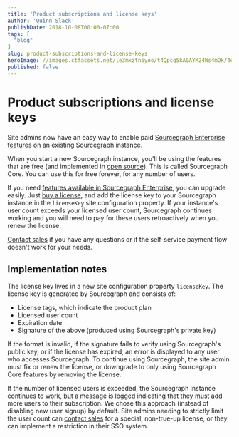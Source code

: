```yaml
---
title: 'Product subscriptions and license keys'
author: 'Quinn Slack'
publishDate: 2018-10-08T00:00-07:00
tags: [
  "blog"
]
slug: product-subscriptions-and-license-keys
heroImage: //images.ctfassets.net/le3mxztn6yoo/t4Qpcq5kA0AYM24Ws4mOk/4edf5502a936bbec90c262fa00355aed/sourcegraph-mark.png
published: false
---
```


# Product subscriptions and license keys

Site admins now have an easy way to enable paid [Sourcegraph Enterprise features](/pricing) on an existing Sourcegraph instance.

When you start a new Sourcegraph instance, you'll be using the features that are free (and implemented in [open source](https://github.com/sourcegraph/sourcegraph)). This is called Sourcegraph Core. You can use this for free forever, for any number of users.

If you need [features available in Sourcegraph Enterprise](/pricing), you can upgrade easily. Just [buy a license](https://sourcegraph.com/user/subscriptions), and add the license key to your Sourcegraph instance in the `licenseKey` site configuration property. If your instance's user count exceeds your licensed user count, Sourcegraph continues working and you will need to pay for these users retroactively when you renew the license.

[Contact sales](mailto:sales@sourcegraph.com) if you have any questions or if the self-service payment flow doesn't work for your needs.

## Implementation notes

The license key lives in a new site configuration property `licenseKey`. The license key is generated by Sourcegraph and consists of:

* License tags, which indicate the product plan
* Licensed user count
* Expiration date
* Signature of the above (produced using Sourcegraph's private key)

If the format is invalid, if the signature fails to verify using Sourcegraph's public key, or if the license has expired, an error is displayed to any user who accesses Sourcegraph. To continue using Sourcegraph, the site admin must fix or renew the license, or downgrade to only using Sourcegraph Core features by removing the license.

If the number of licensed users is exceeded, the Sourcegraph instance continues to work, but a message is logged indicating that they must add more users to their subscription. We chose this approach (instead of disabling new user signup) by default. Site admins needing to strictly limit the user count can [contact sales](mailto:sales@sourcegraph.com) for a special, non-true-up license, or they can implement a restriction in their SSO system.

